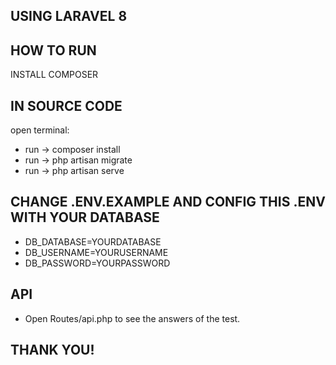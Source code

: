 
## USING LARAVEL 8
## HOW TO RUN
INSTALL COMPOSER
## IN SOURCE CODE
open terminal:
- run -> composer install 
- run -> php artisan migrate
- run -> php artisan serve

## CHANGE .ENV.EXAMPLE AND CONFIG THIS .ENV WITH YOUR DATABASE
- DB_DATABASE=YOURDATABASE
- DB_USERNAME=YOURUSERNAME
- DB_PASSWORD=YOURPASSWORD

## API
-  Open Routes/api.php to see the answers of the test.

## THANK YOU!